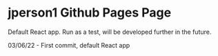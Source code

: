 # jperson1 Github Pages Page

Default React app. Run as a test, will be developed further in the future. 

03/06/22 - First commit, default React app
